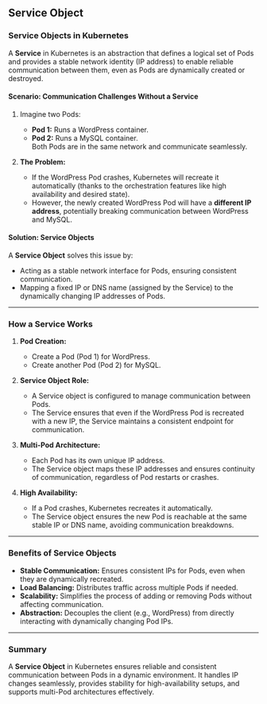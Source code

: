 Service Object
---

### **Service Objects in Kubernetes**  
A **Service** in Kubernetes is an abstraction that defines a logical set of Pods and provides a stable network identity (IP address) to enable reliable communication between them, even as Pods are dynamically created or destroyed.  

#### **Scenario: Communication Challenges Without a Service**  
1. Imagine two Pods:  
   - **Pod 1:** Runs a WordPress container.  
   - **Pod 2:** Runs a MySQL container.  
   Both Pods are in the same network and communicate seamlessly.  

2. **The Problem:**  
   - If the WordPress Pod crashes, Kubernetes will recreate it automatically (thanks to the orchestration features like high availability and desired state).  
   - However, the newly created WordPress Pod will have a **different IP address**, potentially breaking communication between WordPress and MySQL.  

#### **Solution: Service Objects**  
A **Service Object** solves this issue by:  
- Acting as a stable network interface for Pods, ensuring consistent communication.  
- Mapping a fixed IP or DNS name (assigned by the Service) to the dynamically changing IP addresses of Pods.

---

### **How a Service Works**  
1. **Pod Creation:**  
   - Create a Pod (Pod 1) for WordPress.  
   - Create another Pod (Pod 2) for MySQL.  

2. **Service Object Role:**  
   - A Service object is configured to manage communication between Pods.  
   - The Service ensures that even if the WordPress Pod is recreated with a new IP, the Service maintains a consistent endpoint for communication.  

3. **Multi-Pod Architecture:**  
   - Each Pod has its own unique IP address.  
   - The Service object maps these IP addresses and ensures continuity of communication, regardless of Pod restarts or crashes.  

4. **High Availability:**  
   - If a Pod crashes, Kubernetes recreates it automatically.  
   - The Service object ensures the new Pod is reachable at the same stable IP or DNS name, avoiding communication breakdowns.

---

### **Benefits of Service Objects**  
- **Stable Communication:** Ensures consistent IPs for Pods, even when they are dynamically recreated.  
- **Load Balancing:** Distributes traffic across multiple Pods if needed.  
- **Scalability:** Simplifies the process of adding or removing Pods without affecting communication.  
- **Abstraction:** Decouples the client (e.g., WordPress) from directly interacting with dynamically changing Pod IPs.  

---

### **Summary**  
A **Service Object** in Kubernetes ensures reliable and consistent communication between Pods in a dynamic environment. It handles IP changes seamlessly, provides stability for high-availability setups, and supports multi-Pod architectures effectively.  

